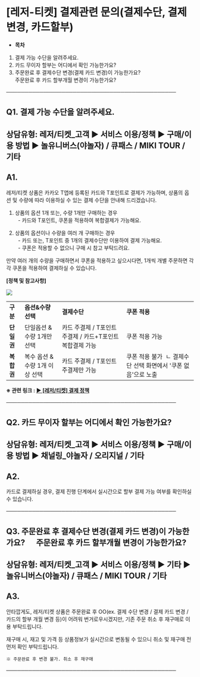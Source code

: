 # [레저-티켓] 결제관련 문의(결제수단, 결제변경, 카드할부)

* **목차**

1. 결제 가능 수단을 알려주세요.
2. 카드 무이자 할부는 어디에서 확인 가능한가요?
3. 주문완료 후 결제수단 변경(결제 카드 변경)이 가능한가요?  
   주문완료 후 카드 할부개월 변경이 가능한가요?

──────────────────────────────────────────────

**Q1. 결제 가능 수단을 알려주세요.**
------------------------

상담유형: 레저/티켓\_고객 ▶ 서비스 이용/정책 ▶ 구매/이용 방법 ▶ 놀유니버스(야놀자) / 큐패스 / MIKI TOUR / 기타
--------------------------------------------------------------------------

**A1.**
-------

레저/티켓 상품은 카카오 T앱에 등록된 카드와 T포인트로 결제가 가능하며, 상품의 옵션 및 수량에 따라 이용하실 수 있는 결제 수단을 안내해 드리겠습니다.

1. 상품의 옵션 1개 또는, 수량 1개만 구매하는 경우  
  - 카드와 T포인트, 쿠폰을 적용하여 복합결제가 가능해요.

2. 상품의 옵션이나 수량을 여러 개 구매하는 경우  
  - 카드 또는, T포인트 중 1개의 결제수단만 이용하여 결제 가능해요.  
  - 쿠폰은 적용할 수 없으니 구매 시 참고 부탁드려요.

만약 여러 개의 수량을 구매하면서 쿠폰을 적용하고 싶으시다면, 1개씩 개별 주문하면 각 각 쿠폰을 적용하여 결제하실 수 있습니다.

**[정책 및 참고사항]**

**![](https://kakaomobilitysupport.zendesk.com/hc/article_attachments/36356994193305)**

|  |  |  |  |
| --- | --- | --- | --- |
| **구분** | **옵션&수량 선택** | **결제수단** | **쿠폰 적용** |
| **단일권** | 단일옵션 & 수량 1개만 선택 | 카드 주결제 / T포인트 주결제 / 카드+T포인트 복합결제 가능 | 쿠폰 적용 가능 |
| **복합권** | 복수 옵션 & 수량 1개 이상 선택 | 카드 주결제 / T포인트 주결제만 가능 | 쿠폰 적용 불가  ㄴ 결제수단 선택 화면에서 '쿠폰 없음'으로 노출 |

**※ 관련 링크 : [▶ [레저/티켓] 결제 정책](https://kakaomobilitysupport.zendesk.com/hc/ko/articles/36271737069465)**

──────────────────────────────────────────────

**Q2. 카드 무이자 할부는 어디에서 확인 가능한가요?**
---------------------------------

상담유형: 레저/티켓\_고객 ▶ 서비스 이용/정책 ▶ 구매/이용 방법 ▶ 채널링\_야놀자 / 오리지널 / 기타
-------------------------------------------------------------

**A2.**
-------

카드로 결제하실 경우, 결제 진행 단계에서 실시간으로 할부 결제 가능 여부를 확인하실 수 있습니다.

──────────────────────────────────────────────

**Q3. 주문완료 후 결제수단 변경(결제 카드 변경)이 가능한가요?      주문완료 후 카드 할부개월 변경이 가능한가요?**
-----------------------------------------------------------------------

상담유형: 레저/티켓\_고객 ▶ 서비스 이용/정책 ▶ 기타 ▶ 놀유니버스(야놀자) / 큐패스 / MIKI TOUR / 기타
--------------------------------------------------------------------

**A3.**
-------

안타깝게도, 레저/티켓 상품은 주문완료 후 OO(ex. 결제 수단 변경 / 결제 카드 변경 / 카드의 할부 개월 변경 등)이 어려워 번거로우시겠지만, 기존 주문 취소 후 재구매로 이용 부탁드립니다.

재구매 시, 재고 및 가격 등 상품정보가 실시간으로 변동될 수 있으니 취소 및 재구매 전 먼저 확인 부탁드립니다.

```
※ 주문완료 후 변경 불가. 취소 후 재구매
```

──────────────────────────────────────────────